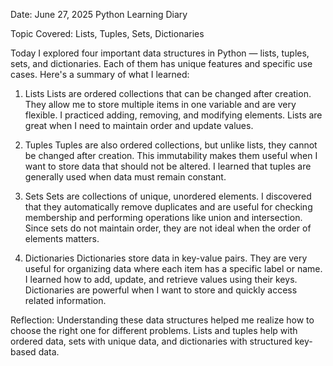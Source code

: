 Date: June 27, 2025
 Python Learning Diary

Topic Covered: Lists, Tuples, Sets, Dictionaries

Today I explored four important data structures in Python — lists, tuples, sets, and dictionaries. Each of them has unique features and specific use cases. Here's a summary of what I learned:

 1. Lists
Lists are ordered collections that can be changed after creation. They allow me to store multiple items in one variable and are very flexible. I practiced adding, removing, and modifying elements.
Lists are great when I need to maintain order and update values.

 2. Tuples
Tuples are also ordered collections, but unlike lists, they cannot be changed after creation. This immutability makes them useful when I want to store data that should not be altered. 
I learned that tuples are generally used when data must remain constant.

 3. Sets
Sets are collections of unique, unordered elements. I discovered that they automatically remove duplicates and are useful for checking membership and performing operations like union and intersection. 
Since sets do not maintain order, they are not ideal when the order of elements matters.

 4. Dictionaries
Dictionaries store data in key-value pairs. They are very useful for organizing data where each item has a specific label or name. I learned how to add, update, and retrieve values using their keys. 
Dictionaries are powerful when I want to store and quickly access related information.

 Reflection:
Understanding these data structures helped me realize how to choose the right one for different problems. Lists and tuples help with ordered data, sets with unique data, and dictionaries with structured 
key-based data.

